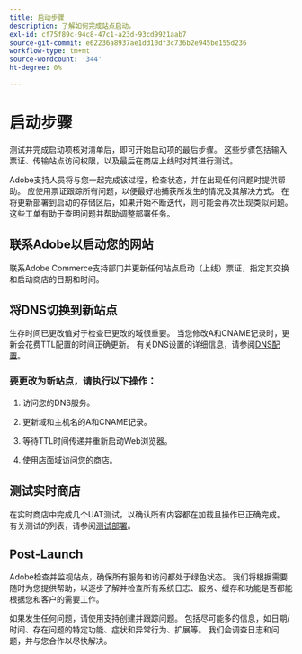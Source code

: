 ```yaml
---
title: 启动步骤
description: 了解如何完成站点启动。
exl-id: cf75f89c-94c8-47c1-a23d-93cd9921aab7
source-git-commit: e62236a8937ae1dd10df3c736b2e945be155d236
workflow-type: tm+mt
source-wordcount: '344'
ht-degree: 0%

---
```


# 启动步骤

测试并完成启动项核对清单后，即可开始启动项的最后步骤。 这些步骤包括输入票证、传输站点访问权限，以及最后在商店上线时对其进行测试。

Adobe支持人员将与您一起完成该过程，检查状态，并在出现任何问题时提供帮助。 应使用票证跟踪所有问题，以便最好地捕获所发生的情况及其解决方式。 在将更新部署到启动的存储区后，如果开始不断迭代，则可能会再次出现类似问题。 这些工单有助于查明问题并帮助调整部署任务。

## 联系Adobe以启动您的网站

联系Adobe Commerce支持部门并更新任何站点启动（上线）票证，指定其交换和启动商店的日期和时间。

## 将DNS切换到新站点

生存时间已更改值对于检查已更改的域很重要。 当您修改A和CNAME记录时，更新会花费TTL配置的时间正确更新。 有关DNS设置的详细信息，请参阅[DNS配置](checklist.md#update-dns-configuration-with-production-settings)。

### 要更改为新站点，请执行以下操作：

1. 访问您的DNS服务。

1. 更新域和主机名的A和CNAME记录。

1. 等待TTL时间传递并重新启动Web浏览器。

1. 使用店面域访问您的商店。

## 测试实时商店

在实时商店中完成几个UAT测试，以确认所有内容都在加载且操作已正确完成。 有关测试的列表，请参阅[测试部署](../test/staging-and-production.md#complete-uat-testing)。

## Post-Launch

Adobe检查并监视站点，确保所有服务和访问都处于绿色状态。 我们将根据需要随时为您提供帮助，以逐步了解并检查所有系统日志、服务、缓存和功能是否都能根据您和客户的需要工作。

如果发生任何问题，请使用支持创建并跟踪问题。 包括尽可能多的信息，如日期/时间、存在问题的特定功能、症状和异常行为、扩展等。 我们会调查日志和问题，并与您合作以尽快解决。
